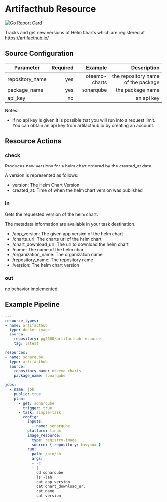 # Artifacthub Resource

[![Go Report Card](https://goreportcard.com/badge/github.com/PG2000/artifacthub-resource)](https://goreportcard.com/report/github.com/PG2000/artifacthub-resource)

Tracks and get new versions of Helm Charts which are registered 
at https://artifacthub.io/

## Source Configuration

| Parameter         | Required  | Example       | Description                           |
| ------------------|----------:|--------------:|--------------------------------------:|
| repository_name   | yes       | oteemo-charts | the repository name of the package    |
| package_name      | yes       | sonarqube     | the package name                      |
| api_key           | no        | <api-key>     | an api key                            |

Notes:

- if no api key is given it is possible that you will run into a request limit. 
You can obtain an api key from artifacthub.io by creating an account.
  

## Resource Actions

### check

Produces new versions for a helm chart ordered by the created_at date. 

A version is represented as follows:

- version: The Helm Chart Version
- created_at: Time of when the helm chart version was published

### in

Gets the requested version of the helm chart. 

The metadata information are available in your task destination.

- /app_version: The given app version of the helm chart
- /charts_url: The charts url of the helm chart 
- /chart_download_url: The url to download the helm chart
- /name: The name of the helm chart
- /organization_name: The organization name
- /repository_name: The repository name
- /version: The helm chart version

### out

no behavior implemented

## Example Pipeline

```yaml
---
resource_types:
- name: artifacthub
  type: docker-image
  source:
    repository: pg2000/artifacthub-resource
    tag: latest

resources:
- name: sonarqube
  type: artifacthub
  source:
    repository_name: oteemo-charts
    package_name: sonarqube

jobs:
  - name: job
    public: true
    plan:
      - get: sonarqube
        trigger: true
      - task: simple-task
        config:
          inputs:
            - name: sonarqube
          platform: linux
          image_resource:
            type: registry-image
            source: { repository: busybox }
          run:
            path: /bin/sh
            args:
            - -c
            - |
              cd sonarqube
              ls -lah
              cat app_version
              cat chart_download_url
              cat name
              cat version

```
